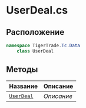 
# UserDeal.cs
## Расположение
```csharp
namespace TigerTrade.Tc.Data  
    class UserDeal
```

## Методы
| Название | Описание |
| --- | --- |
| [`UserDeal`](./metody/UserDeal.md) | *Описание* |
